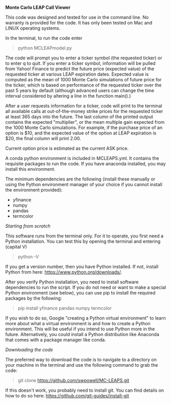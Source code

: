 <b>Monte Carlo LEAP Call Viewer</b>

This code was designed and tested for use in the command line. No warranty is provided for the code. It has only been tested on Mac and LINUX operating systems.

In the terminal, to run the code enter

> python MCLEAPmodel.py

The code will prompt you to enter a ticker symbol (the requested ticker) or to enter q to quit. If you enter a ticker symbol, information will be pulled from Yahoo! Finance to predict the future price (expected value) of the requested ticker at various LEAP expiration dates. Expected value is computed as the mean of 1000 Monte Carlo simulations of future price for the ticker, which is based on performance of the requested ticker over the past 5 years by default (although advanced users can change the time interval considered by altering a line in the function main().) 

After a user requests information for a ticker, code will print to the terminal all available calls at out-of-the-money strike prices for the requested ticker at least 365 days into the future. The last column of the printed output contains the expected "multiplier", or the mean multiple gain expected from the 1000 Monte Carlo simulations. For example, if the purchase price of an option is $10, and the expected value of the option at LEAP expiration is $20, the final column will print 2.00.

Current option price is estimated as the current ASK price.

A conda python environment is included in MCLEAPS.yml. It contains the requisite packages to run the code. If you have anaconda installed, you may install this environment.

The minimum dependencies are the following (install these manually or using the Python environment manager of your choice if you cannot install the environment provided):
- yfinance 
- numpy 
- pandas 
- termcolor

<i>Starting from scratch</i>

This software runs from the terminal only. For it to operate, you first need a Python installation. You can test this by opening the terminal and entering (capital V)

> python -V 

If you get a version number, then you have Python installed. If not, install Python from here: https://www.python.org/downloads/. 

After you verify Python installation, you need to install software dependencies to run the script. If you do not need or want to make a special Python environment (see below), you can use pip to install the required packages by the following: 

> pip install yfinance pandas numpy termcolor 

If you wish to do so, Google "creating a Python virtual environment" to learn more about what a virtual environment is and how to create a Python environment. This will be useful if you intend to use Python more in the future. Alternatively, you could install a Python distribution like Anaconda that comes with a package manager like conda.

<i>Downloading the code</i>

The preferred way to download the code is to navigate to a directory on your machine in the terminal and use the following command to grab the code:

> git clone https://github.com/swpowell/MC-LEAPS.git

If this doesn't work, you probably need to install git. You can find details on how to do so here: https://github.com/git-guides/install-git
